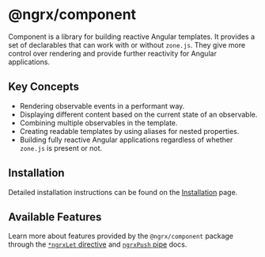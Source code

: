 # @ngrx/component

Component is a library for building reactive Angular templates.
It provides a set of declarables that can work with or without `zone.js`.
They give more control over rendering and provide further reactivity for Angular applications.

## Key Concepts

- Rendering observable events in a performant way.
- Displaying different content based on the current state of an observable.
- Combining multiple observables in the template.
- Creating readable templates by using aliases for nested properties.
- Building fully reactive Angular applications regardless of whether `zone.js` is present or not.

## Installation

Detailed installation instructions can be found on the [Installation](guide/component/install) page.

## Available Features

Learn more about features provided by the `@ngrx/component` package through the [`*ngrxLet` directive](guide/component/let)
and [`ngrxPush` pipe](guide/component/push) docs.
